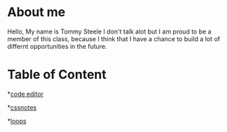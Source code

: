 # About me 
Hello, My name is Tommy Steele
I don't talk alot but I am proud to be a member of this class,
because I think that I have a chance to build
a lot of differnt opportunities in the future.

# Table of Content
*[code editor](https://nextgen45.github.io/reading-notes/code-editor)

*[cssnotes](https://nextgen45.github.io/reading-notes/cssnotes)

*[loops](https://nextgen45.github.io/reading-notes/loops)





